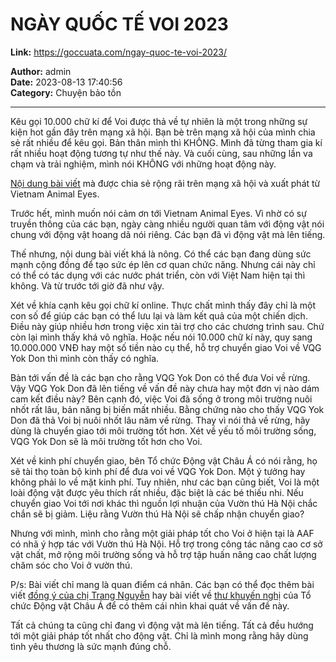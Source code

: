 # NGÀY QUỐC TẾ VOI 2023

**Link:** https://goccuata.com/ngay-quoc-te-voi-2023/

**Author:** admin  
**Date:** 2023-08-13 17:40:56  
**Category:** Chuyện bảo tồn

---

<!-- wp:paragraph -->
<p>Kêu gọi 10.000 chữ kí để Voi được thả về tự nhiên là một trong những sự kiện hot gần đây trên mạng xã hội. Bạn bè trên mạng xã hội của mình chia sẻ rất nhiều để kêu gọi. Bản thân mình thì KHÔNG. Mình đã từng tham gia kí rất nhiều hoạt động tương tự như thế này. Và cuối cùng, sau những lần va chạm và trải nghiệm, mình nói KHÔNG với những hoạt động này. </p>
<!-- /wp:paragraph -->

<!-- wp:paragraph -->
<p><a href="https://www.facebook.com/photo/?fbid=1265832567477969&amp;set=a.1142786826449211">Nội dung bài viết</a> mà được chia sẻ rộng rãi trên mạng xã hội và xuất phát từ Vietnam Animal Eyes.</p>
<!-- /wp:paragraph -->

<!-- wp:paragraph -->
<p>Trước hết, mình muốn nói cảm ơn tới Vietnam Animal Eyes. Vì nhờ có sự truyền thông của các bạn, ngày càng nhiều người quan tâm với động vật nói chung với động vật hoang dã nói riêng. Các bạn đã vì động vật mà lên tiếng.  </p>
<!-- /wp:paragraph -->

<!-- wp:paragraph -->
<p>Thế nhưng, nội dung bài viết khá là nông. Có thể các bạn đang dùng sức mạnh cộng đồng để tạo sức ép lên cơ quan chức năng. Nhưng cái này chỉ có thể có tác dụng với các nước phát triển, còn với Việt Nam hiện tại thì không. Và từ trước tới giờ đã như vậy.</p>
<!-- /wp:paragraph -->

<!-- wp:paragraph -->
<p>Xét về khía cạnh kêu gọi chữ kí online. Thực chất mình thấy đây chỉ là một con số để giúp các bạn có thể lưu lại và làm kết quả của một chiến dịch. Điều này giúp nhiều hơn trong việc xin tài trợ cho các chương trình sau. Chứ còn lại mình thấy khá vô nghĩa. Hoặc nếu nói 10.000 chữ kí này, quy sang 10.000.000 VNĐ hay một số tiền nào cụ thể, hỗ trợ chuyển giao Voi về VQG Yok Don thì mình còn thấy có nghĩa.</p>
<!-- /wp:paragraph -->

<!-- wp:paragraph -->
<p>Bàn tới vấn đề là các bạn cho rằng VQG Yok Don có thể đưa Voi về rừng. Vậy VQG Yok Don đã lên tiếng về vấn đề này chưa hay một đơn vị nào dám cam kết điều này? Bên cạnh đó, việc Voi đã sống ở trong môi trường nuôi nhốt rất lâu, bản năng bị biến mất nhiều. Bằng chứng nào cho thấy VQG Yok Don đã thả Voi bị nuôi nhốt lâu năm về rừng. Thay vì nói thả về rừng, hãy dùng là chuyển giao tới môi trường tốt hơn. Xét về yếu tố môi trường sống, VQG Yok Don sẽ là môi trường tốt hơn cho Voi.</p>
<!-- /wp:paragraph -->

<!-- wp:paragraph -->
<p>Xét về kinh phí chuyển giao, bên Tổ chức Động vật Châu Á có nói rằng, họ sẽ tài thọ toàn bộ kinh phí để đưa voi về VQG Yok Don. Một ý tưởng hay không phải lo về mặt kinh phí. Tuy nhiên, như các bạn cũng biết, Voi là một loài động vật được yêu thích rất nhiều, đặc biệt là các bé thiếu nhi. Nếu chuyển giao Voi tới nơi khác thì nguồn lợi nhuận của Vườn thú Hà Nội chắc chắn sẽ bị giảm. Liệu rằng Vườn thú Hà Nội sẽ chấp nhận chuyển giao? </p>
<!-- /wp:paragraph -->

<!-- wp:paragraph -->
<p>Nhưng với mình, mình cho rằng một giải pháp tốt cho Voi ở hiện tại là AAF có nhã ý hợp tác với Vườn thú Hà Nội. Hỗ trợ trong công tác nâng cao cơ sở vật chất, mở rộng môi trường sống và hỗ trợ tập huấn nâng cao chất lượng chăm sóc cho Voi ở vườn thú.</p>
<!-- /wp:paragraph -->

<!-- wp:paragraph -->
<p>P/s: Bài viết chỉ mang là quan điểm cá nhân. Các bạn có thể đọc thêm bài viết <a href="https://www.facebook.com/trang.nguyen.wildact/posts/pfbid02uQQixa44VSaDCtQhJ9RseUWe8BeLNHhZSSeEmsm4pjhDgNCYuUAuc4rSMMxLGUSKl">đồng ý của chị Trang Nguyễn</a> hay bài viết về <a href="https://www.facebook.com/animalsasiavietnam/posts/pfbid0DqMqMVZLQ1rEnL6zZua91ynWfLMkeD21fYomcbgpS4U3uJmtAqFHXBJjcccK1Rkxl">thư khuyến nghị</a> của Tổ chức Động vật Châu Á để có thêm cái nhìn khai quát về vấn đề này. </p>
<!-- /wp:paragraph -->

<!-- wp:paragraph -->
<p>Tất cả chúng ta cũng chỉ đang vì động vật mà lên tiếng. Tất cả đều hướng tới một giải pháp tốt nhất cho động vật. Chỉ là mình mong rằng hãy dùng tình yêu thương là sức mạnh đúng chỗ.</p>
<!-- /wp:paragraph -->

<!-- wp:paragraph -->
<p></p>
<!-- /wp:paragraph -->